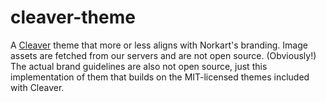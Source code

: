 # cleaver-theme
A [Cleaver](https://github.com/jdan/cleaver) theme that more or less aligns with Norkart's branding.
Image assets are fetched from our servers and are not open source. (Obviously!)
The actual brand guidelines are also not open source, just this implementation of 
them that builds on the MIT-licensed themes included with Cleaver.
